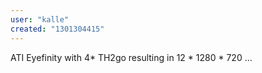 ```yaml
---
user: "kalle"
created: "1301304415"
---
```


ATI Eyefinity with 4* TH2go 
resulting in 12 * 1280 * 720 ...
